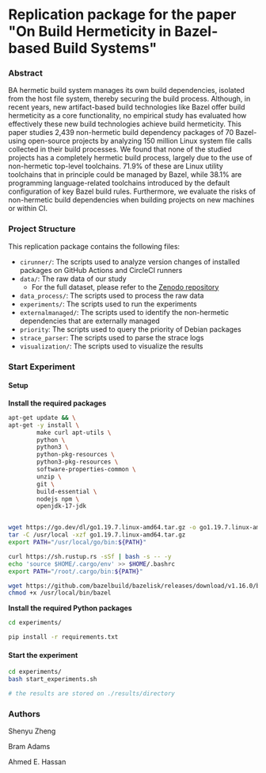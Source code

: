 # Replication package for the paper "On Build Hermeticity in Bazel-based Build Systems"


### Abstract


BA hermetic build system manages its own build dependencies, isolated from the host file system, thereby securing the build process. Although, in recent years, new artifact-based build technologies like Bazel offer build hermeticity as a core functionality, no empirical study has evaluated how effectively these new build technologies achieve build hermeticity. This paper studies 2,439 non-hermetic build dependency packages of 70 Bazel-using open-source projects by analyzing 150 million Linux system file calls collected in their build processes. We found that none of the studied projects has a completely hermetic build process, largely due to the use of non-hermetic top-level toolchains. 71.9\% of these are Linux utility toolchains that in principle could be managed by Bazel, while 38.1\% are programming language-related toolchains introduced by the default configuration of key Bazel build rules. Furthermore, we evaluate the risks of non-hermetic build dependencies when building projects on new machines or within CI.


### Project Structure
This replication package contains the following files:


- `cirunner/`: The scripts used to analyze version changes of installed packages on GitHub Actions and CircleCI runners
- `data/`: The raw data of our study
  - For the full dataset, please refer to the [Zenodo repository](https://zenodo.org/records/13324237)
- `data_process/`: The scripts used to process the raw data
- `experiments/`: The scripts used to run the experiments
- `externalmanaged/`: The scripts used to identify the non-hermetic dependencies that are externally managed 
- `priority`: The scripts used to query the priority of Debian packages
- `strace_parser`: The scripts used to parse the strace logs
- `visualization/`: The scripts used to visualize the results

### Start Experiment

#### Setup

**Install the required packages**
```bash
apt-get update && \
apt-get -y install \
        make curl apt-utils \
        python \
        python3 \
        python-pkg-resources \
        python3-pkg-resources \
        software-properties-common \
        unzip \
        git \
        build-essential \
        nodejs npm \
        openjdk-17-jdk


wget https://go.dev/dl/go1.19.7.linux-amd64.tar.gz -o go1.19.7.linux-amd64.tar.gz
tar -C /usr/local -xzf go1.19.7.linux-amd64.tar.gz
export PATH="/usr/local/go/bin:${PATH}"

curl https://sh.rustup.rs -sSf | bash -s -- -y
echo 'source $HOME/.cargo/env' >> $HOME/.bashrc
export PATH="/root/.cargo/bin:${PATH}"

wget https://github.com/bazelbuild/bazelisk/releases/download/v1.16.0/bazelisk-linux-amd64 -o /usr/local/bin/bazel
chmod +x /usr/local/bin/bazel


```

**Install the required Python packages**
```bash
cd experiments/

pip install -r requirements.txt

```

#### Start the experiment
```bash
cd experiments/
bash start_experiments.sh

# the results are stored on ./results/directory
```

### Authors

Shenyu Zheng

Bram Adams

Ahmed E. Hassan